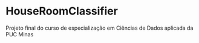 # HouseRoomClassifier

Projeto final do curso de especialização em Ciências de Dados aplicada da PUC Minas 
